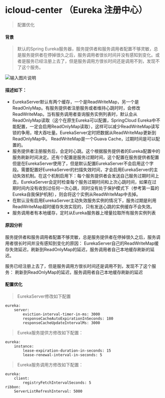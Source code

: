 # icloud-center （Eureka 注册中心）

> 配置优化

#### 背景
>  默认的Spring Eureka服务器，服务提供者和服务调用者配置不够灵敏，总是服务提供者在停掉很久之后，服务调用者很长时间并没有感知到变化。或者是服务已经注册上去了，但是服务调用方很长时间还是调用不到，发现不了这个服务。

![输入图片说明](https://images.gitee.com/uploads/images/2018/1229/105457_76ab99b3_111383.png "屏幕截图.png")

#### 描述如下：
- EurekaServer默认有两个缓存，一个是ReadWriteMap，另一个是ReadOnlyMap。有服务提供者注册服务或者维持心跳时时，会修改ReadWriteMap。当有服务调用者查询服务实例列表时，默认会从ReadOnlyMap读取（这个在原生Eureka可以配置，SpringCloud Eureka中不能配置，一定会启用ReadOnlyMap读取），这样可以减少ReadWriteMap读写锁的争用，增大吞吐量。EurekaServer定时把数据从ReadWriteMap更新到ReadOnlyMap中。
ReadWriteMap是一个Guava Cache，过期时间是可以配置的。
- 服务提供者注册服务后，会定时心跳。这个根据服务提供者的Eureka配置中的服务刷新时间决定。还有个配置是服务过期时间，这个配置在服务提供者配置但是在EurekaServer使用了，但是默认配置EurekaServer不会启用这个字段。需要配置好EurekaServer的扫描失效时间，才会启用EurekaServer的主动失效机制。在这个机制启用下：每个服务提供者会发送自己服务过期时间上去，EurekaServer会定时检查每个服务过期时间和上次心跳时间，如果在过期时间内没有收到过任何一次心跳，同时没有处于保护模式下（参考第一篇的Eureka自我保护机制），则会将这个实例从ReadWriteMap中去掉。
- 在默认没有启用EurekaServer主动失效服务实例的情况下，服务过期是利用ReadWriteMap超时缓存失效实现的，只有发送心跳的实例缓存不会失效。
- 服务调用者有本地缓存，定时从Eureka服务器上增量拉取所有服务实例列表

#### 原因分析
服务提供者和服务调用者配置不够灵敏，总是服务提供者在停掉很久之后，服务调用者很长时间并没有感知到变化的原因：
EurekaServer自己的ReadWriteMap缓存失效延迟，刷新到ReadOnlyMap的延迟，服务调用者自己本地缓存刷新的延迟。

服务已经注册上去了，但是服务调用方很长时间还是调用不到，发现不了这个服务：
刷新到ReadOnlyMap的延迟，服务调用者自己本地缓存刷新的延迟

#### 配置优化
> EurekaServer修改如下配置

```
eureka:
    server:
        eviction-interval-timer-in-ms: 3000
        responseCacheAutoExpirationInSeconds: 180
        responseCacheUpdateIntervalMs: 3000
```

        
> Eureka服务提供方修改如下配置：

```
eureka:
    instance:
        lease-expiration-duration-in-seconds: 15
        lease-renewal-interval-in-seconds: 5
```


> Eureka服务调用方修改如下配置：

```
eureka:
    client:
        registryFetchIntervalSeconds: 5
ribbon:
    ServerListRefreshInterval: 5000
```

        


 







 
